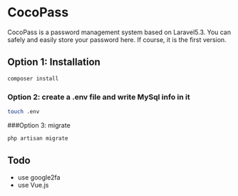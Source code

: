 # CocoPass


CocoPass is a password management system based on Laravel5.3. You can safely and easily store your password here.
If course, it is the first version.
## Option 1: Installation

  ```bash
  composer install
  ```

### Option 2: create a .env file and write MySql info in it

  ```bash
 touch .env
  ```
###Option 3: migrate 
  
  ```bash
 php artisan migrate
  ```
## Todo
-  use google2fa
-  use Vue.js

